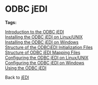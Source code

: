 # ODBC jEDI  

<PageHeader />

**Tags:**
<badge text='jedi' vertical='middle' />

[Introduction to the ODBC jEDI](./introduction-to-the-odbc-jedi/README.md)  
[Installing the ODBC jEDI on Linux/UNIX](./installing-the-odbc-jedi-on-linux&unix/README.md)  
[Installing the ODBC jEDI on Windows](./installing-the-odbc-jedi-on-windows/README.md)  
[Structure of the ODBCjEDI Initialization Files](./structure-of-odbc-jedi-initialization-files/README.md)  
[Structure of ODBC jEDI Mapping Files](./structure-of-odbc-jedi-mapping-files/README.md)  
[Configuring the ODBC jEDI on Linux/UNIX](./configuring-the-odbc-jedi-on-linux&unix/README.md)  
[Configuring the ODBC jEDI on Windows](./configuring-the-odbc-jedi-on-windows/README.md)  
[Using the ODBC jEDI](./using-the-odbc-jedi/README.md)  

Back to [jEDI](./../README.md)

<PageFooter />
